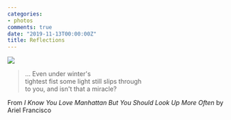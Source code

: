 ```yaml
---
categories:
- photos
comments: true
date: "2019-11-13T00:00:00Z"
title: Reflections
---
```

  
<img src="/assets/images/articles/harbourmirror.jpg" class="responsive"><br>


> … Even under winter's<br />tightest fist some light still slips through<br />to you, and isn't that a miracle?

From *I Know You Love Manhattan But You Should Look Up More Often* by Ariel Francisco
